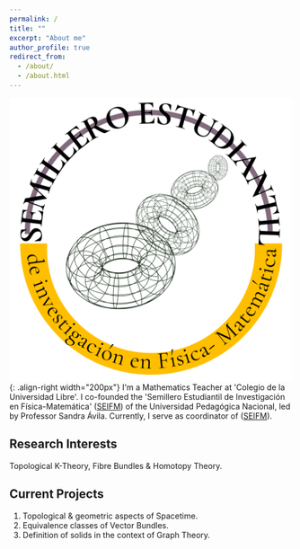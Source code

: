 ```yaml
---
permalink: /
title: ""
excerpt: "About me"
author_profile: true
redirect_from: 
  - /about/
  - /about.html
---
```

![SEIFM-Logo](/images/cirlogo.png){: .align-right width="200px"}
I'm a Mathematics Teacher at 'Colegio de la Universidad Libre'. I co-founded the 'Semillero Estudiantil de Investigación en Física-Matemática' ([SEIFM](https://seinfismat.github.io/)) of the Universidad Pedagógica Nacional, led by Professor Sandra Ávila.
Currently, I serve as coordinator of ([SEIFM](https://seinfismat.github.io/)).



Research Interests
------
Topological K-Theory, Fibre Bundles & Homotopy Theory.


Current Projects
------
1. Topological & geometric aspects of Spacetime.
1. Equivalence classes of Vector Bundles.  
1. Definition of solids in the context of Graph Theory.


